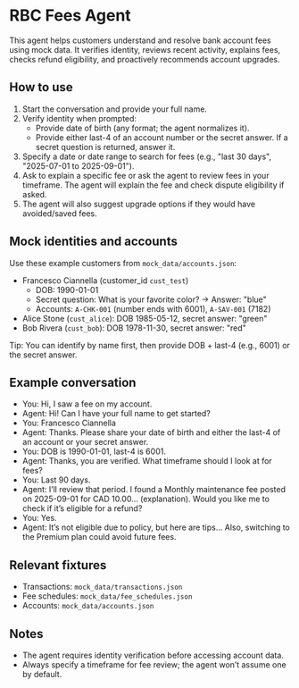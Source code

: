 # RBC Fees Agent

This agent helps customers understand and resolve bank account fees using mock data. It verifies identity, reviews recent activity, explains fees, checks refund eligibility, and proactively recommends account upgrades.

## How to use

1. Start the conversation and provide your full name.
2. Verify identity when prompted:
   - Provide date of birth (any format; the agent normalizes it).
   - Provide either last-4 of an account number or the secret answer. If a secret question is returned, answer it.
3. Specify a date or date range to search for fees (e.g., "last 30 days", "2025-07-01 to 2025-09-01").
4. Ask to explain a specific fee or ask the agent to review fees in your timeframe. The agent will explain the fee and check dispute eligibility if asked.
5. The agent will also suggest upgrade options if they would have avoided/saved fees.

## Mock identities and accounts

Use these example customers from `mock_data/accounts.json`:

- Francesco Ciannella (customer_id `cust_test`)
  - DOB: 1990-01-01
  - Secret question: What is your favorite color? → Answer: "blue"
  - Accounts: `A-CHK-001` (number ends with 6001), `A-SAV-001` (7182)
- Alice Stone (`cust_alice`): DOB 1985-05-12, secret answer: "green"
- Bob Rivera (`cust_bob`): DOB 1978-11-30, secret answer: "red"

Tip: You can identify by name first, then provide DOB + last-4 (e.g., 6001) or the secret answer.

## Example conversation

- You: Hi, I saw a fee on my account.
- Agent: Hi! Can I have your full name to get started?
- You: Francesco Ciannella
- Agent: Thanks. Please share your date of birth and either the last-4 of an account or your secret answer.
- You: DOB is 1990-01-01, last-4 is 6001.
- Agent: Thanks, you are verified. What timeframe should I look at for fees?
- You: Last 90 days.
- Agent: I’ll review that period. I found a Monthly maintenance fee posted on 2025-09-01 for CAD 10.00... (explanation). Would you like me to check if it’s eligible for a refund?
- You: Yes.
- Agent: It’s not eligible due to policy, but here are tips... Also, switching to the Premium plan could avoid future fees.

## Relevant fixtures

- Transactions: `mock_data/transactions.json`
- Fee schedules: `mock_data/fee_schedules.json`
- Accounts: `mock_data/accounts.json`

## Notes

- The agent requires identity verification before accessing account data.
- Always specify a timeframe for fee review; the agent won’t assume one by default.
